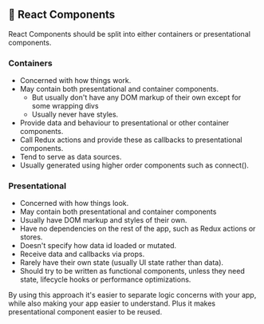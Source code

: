 ## 🚀 React Components

React Components should be split into either containers or presentational components.

### Containers

- Concerned with how things work.
- May contain both presentational and container components.
  - But usually don't have any DOM markup of their own except for some wrapping divs
  - Usually never have styles.
- Provide data and behaviour to presentational or other container components.
- Call Redux actions and provide these as callbacks to presentational components.
- Tend to serve as data sources.
- Usually generated using higher order components such as connect().

### Presentational

- Concerned with how things look.
- May contain both presentational and container components
- Usually have DOM markup and styles of their own.
- Have no dependencies on the rest of the app, such as Redux actions or stores.
- Doesn't specify how data id loaded or mutated.
- Receive data and callbacks via props.
- Rarely have their own state (usually UI state rather than data).
- Should try to be written as functional components, unless they need state, lifecycle hooks or performance optimizations.


By using this approach it's easier to separate logic concerns with your app, while also making your app easier to understand. Plus it makes presentational component easier to be reused.
